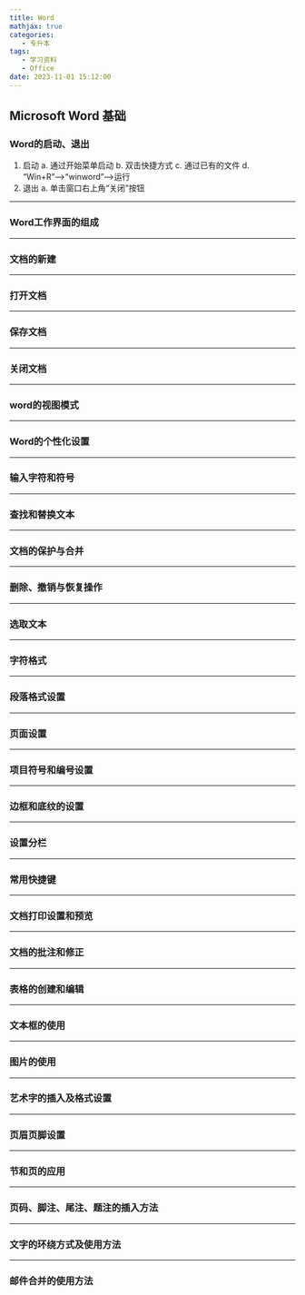 ```yaml
---
title: Word
mathjax: true
categories:
   - 专升本
tags:
   - 学习资料
   - Office
date: 2023-11-01 15:12:00
---
```


## Microsoft Word 基础
### Word的启动、退出
1. 启动
    a. 通过开始菜单启动
    b. 双击快捷方式
    c. 通过已有的文件
    d. “Win+R”——>“winword”——>运行
2. 退出
    a. 单击窗口右上角“关闭”按钮
---
### Word工作界面的组成

---
### 文档的新建

---
### 打开文档

---
### 保存文档

---
### 关闭文档

---
### word的视图模式

---
### Word的个性化设置

---
### 输入字符和符号

---
### 查找和替换文本

---
### 文档的保护与合并

---
### 删除、撤销与恢复操作

---
### 选取文本

---
### 字符格式

---
### 段落格式设置

---
### 页面设置

---
### 项目符号和编号设置

---
### 边框和底纹的设置

---
### 设置分栏

---
### 常用快捷键

---
### 文档打印设置和预览

---
### 文档的批注和修正

---
### 表格的创建和编辑

---
### 文本框的使用

---
### 图片的使用

---
### 艺术字的插入及格式设置

---
### 页眉页脚设置

---
### 节和页的应用

---
### 页码、脚注、尾注、题注的插入方法

---
### 文字的环绕方式及使用方法

---
### 邮件合并的使用方法